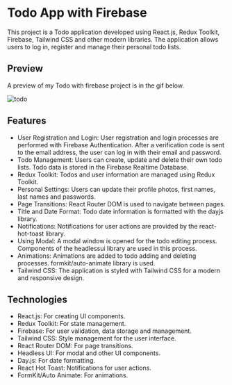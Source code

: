 # Todo App with Firebase
This project is a Todo application developed using React.js, Redux Toolkit, Firebase, Tailwind CSS and other modern libraries. The application allows users to log in, register and manage their personal todo lists.

## Preview 
A preview of my Todo with firebase project is in the gif below.

![todo](https://github.com/user-attachments/assets/bc05120c-00e0-4d3e-a784-9af44f72bbea)

## Features

* User Registration and Login: User registration and login processes are performed with Firebase Authentication. After a verification code is sent to the email address, the user can log in with their email and password.
* Todo Management: Users can create, update and delete their own todo lists. Todo data is stored in the Firebase Realtime Database.
* Redux Toolkit: Todos and user information are managed using Redux Toolkit.
* Personal Settings: Users can update their profile photos, first names, last names and passwords.
* Page Transitions: React Router DOM is used to navigate between pages.
* Title and Date Format: Todo date information is formatted with the dayjs library.
* Notifications: Notifications for user actions are provided by the react-hot-toast library.
* Using Modal: A modal window is opened for the todo editing process. Components of the headlessui library are used in this process.
* Animations: Animations are added to todo adding and deleting processes. formkit/auto-animate library is used.
* Tailwind CSS: The application is styled with Tailwind CSS for a modern and responsive design.

## Technologies

* React.js: For creating UI components.
* Redux Toolkit: For state management.
* Firebase: For user validation, data storage and management.
* Tailwind CSS: Style management for the user interface.
* React Router DOM: For page transitions.
* Headless UI: For modal and other UI components.
* Day.js: For date formatting.
* React Hot Toast: Notifications for user actions.
* FormKit/Auto Animate: For animations.
